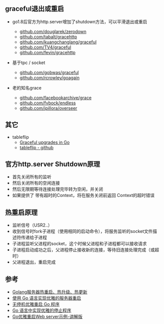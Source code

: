 ## graceful退出或重启
* go1.8后官方为http.server增加了shutdown方法，可以平滑退出或重启   
    * [github.com/douglarek/zerodown](https://github.com/douglarek/zerodown)
    * [github.com/tabalt/gracehttp](https://github.com/tabalt/gracehttp)
    * [github.com/kuangchanglang/graceful](https://github.com/kuangchanglang/graceful)
    * [github.com/TV4/graceful](https://github.com/TV4/graceful)
    * [github.com/fevin/gracehttp](https://github.com/fevin/gracehttp)

* 基于tpc / socket
    * [github.com/gobwas/graceful](https://github.com/gobwas/graceful)
    * [github.com/rcrowley/goagain](https://github.com/rcrowley/goagain)
    
* 老的知名grace
    * [github.com/facebookarchive/grace](https://github.com/facebookarchive/grace)
    * [github.com/fvbock/endless](https://github.com/fvbock/endless)
    * [github.com/jpillora/overseer](https://github.com/jpillora/overseer)

## 其它
* tableflip
    * [Graceful upgrades in Go](https://blog.cloudflare.com/graceful-upgrades-in-go/)
    * [tableflip - github](https://github.com/cloudflare/tableflip)

## 官方http.server Shutdown原理
* 首先关闭所有的监听
* 然后关闭所有的空闲连接
* 然后无限期等待连接处理完毕转为空闲，并关闭
* 如果提供了 带有超时的Context，将在服务关闭前返回 Context的超时错误

## 热重启原理
* 监听信号（USR2..）
* 收到信号时fork子进程（使用相同的启动命令），将服务监听的socket文件描述符传递给子进程
* 子进程监听父进程的socket，这个时候父进程和子进程都可以接收请求
* 子进程启动成功之后，父进程停止接收新的连接，等待旧连接处理完成（或超时）
* 父进程退出，重启完成


## 参考
* [Golang服务器热重启、热升级、热更新](https://www.cnblogs.com/sunsky303/p/9778466.html)
* [使用 Go 语言实现优雅的服务器重启](https://www.oschina.net/translate/graceful-server-restart-with-go)
* [无停机优雅重启 Go 程序](https://studygolang.com/articles/14038?fr=sidebar)
* [Go 语言中实现优雅的停止程序](https://www.oschina.net/translate/golang-graceful-stop)
* [Go优雅重启Web server示例-讲解版](https://www.jishuwen.com/d/2q6V#tuit)
